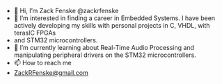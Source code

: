- 👋 Hi, I’m Zack Fenske @zackrfenske
- 👀 I’m interested in finding a career in Embedded Systems. I have been actively developing my skills with personal projects in C, VHDL, with terasIC FPGAs 
- and STM32 microcontrollers. 
- 🌱 I’m currently learning about Real-Time Audio Processing and manipulating peripheral drivers on the STM32 microcontrollers.
- 📫 How to reach me 
- ZackRFenske@gmail.com

